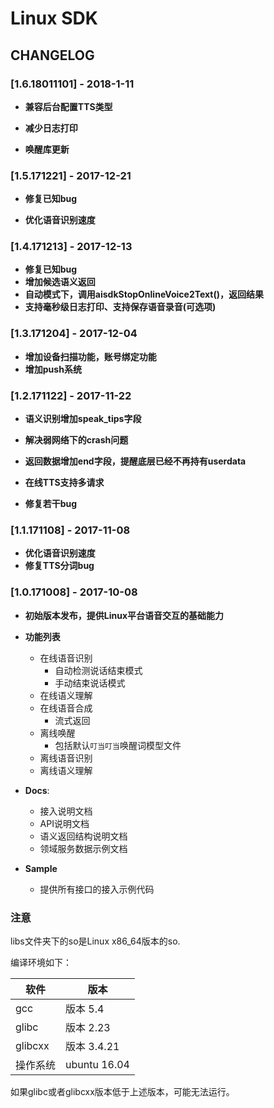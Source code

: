 # Linux SDK

## CHANGELOG
### [1.6.18011101] - 2018-1-11

- **兼容后台配置TTS类型**

- **减少日志打印**

- **唤醒库更新**

### [1.5.171221] - 2017-12-21

- **修复已知bug**

- **优化语音识别速度**

### [1.4.171213] - 2017-12-13

- **修复已知bug**
- **增加候选语义返回**
- **自动模式下，调用aisdkStopOnlineVoice2Text()，返回结果**
- **支持毫秒级日志打印、支持保存语音录音(可选项)**

### [1.3.171204] - 2017-12-04

- **增加设备扫描功能，账号绑定功能**
- **增加push系统**
 

### [1.2.171122] - 2017-11-22

- **语义识别增加speak_tips字段**

- **解决弱网络下的crash问题**

- **返回数据增加end字段，提醒底层已经不再持有userdata**

- **在线TTS支持多请求**

- **修复若干bug**

### [1.1.171108] - 2017-11-08
* **优化语音识别速度**
* **修复TTS分词bug**
### [1.0.171008] - 2017-10-08
* **初始版本发布，提供Linux平台语音交互的基础能力**
* **功能列表**
  * 在线语音识别
      * 自动检测说话结束模式
      * 手动结束说话模式
  * 在线语义理解
  * 在线语音合成
      * 流式返回 
  * 离线唤醒
      * 包括默认`叮当叮当`唤醒词模型文件
  * 离线语音识别
  * 离线语义理解

* **Docs**: 

  * 接入说明文档
  * API说明文档
  * 语义返回结构说明文档
  * 领域服务数据示例文档

* **Sample**

  * 提供所有接口的接入示例代码

### 注意

libs文件夹下的so是Linux x86_64版本的so.

编译环境如下：

| 软件      | 版本           |
| ------- | ------------ |
| gcc     | 版本 5.4       |
| glibc   | 版本 2.23      |
| glibcxx | 版本 3.4.21    |
| 操作系统    | ubuntu 16.04 |

如果glibc或者glibcxx版本低于上述版本，可能无法运行。
